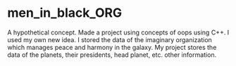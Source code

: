 # men_in_black_ORG
A hypothetical concept. Made a project using concepts of oops using C++. I used my own new idea. I stored the data of the imaginary organization which manages peace and harmony in the galaxy. My project stores the data of the planets, their presidents, head planet, etc. other information. 
